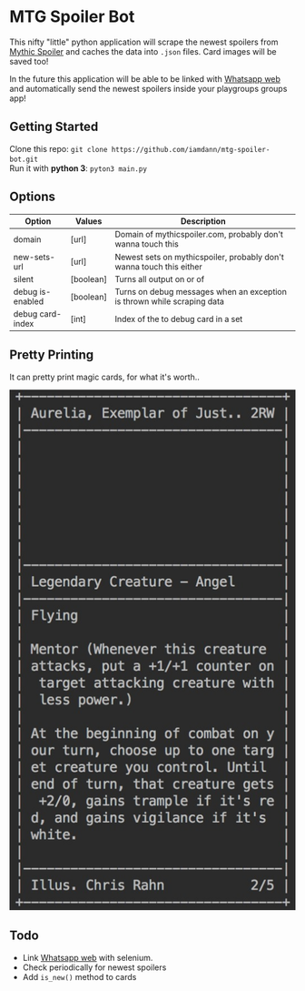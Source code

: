 # MTG Spoiler Bot
This nifty "little" python application will scrape the newest spoilers from [Mythic Spoiler](http://mythicspoiler.com/) 
and caches the data into `.json` files. Card images will be saved too!

In the future this application will be able to be linked with [Whatsapp web](https://web.whatsapp.com/) and automatically send the newest spoilers inside your playgroups groups app!

## Getting Started
Clone this repo: `git clone https://github.com/iamdann/mtg-spoiler-bot.git`<br/>
Run it with **python 3**: `pyton3 main.py`


## Options
| Option           | Values    | Description                                                             |
|------------------|-----------|-------------------------------------------------------------------------|
| domain           | [url]     | Domain of mythicspoiler.com, probably don't wanna touch this            |
| new-sets-url     | [url]     | Newest sets on mythicspoiler, probably don't wanna touch this either    |
| silent           | [boolean] | Turns all output on or of                                               |
| debug is-enabled | [boolean] | Turns on debug messages when an exception is thrown while scraping data |
| debug card-index | [int]     | Index of the to debug card in a set                                     |

## Pretty Printing
It can pretty print magic cards, for what it's worth..

![pretty print example](pretty-print-example.jpeg)

## Todo
- Link [Whatsapp web](https://web.whatsapp.com/) with selenium.
- Check periodically for newest spoilers
- Add `is_new()` method to cards 